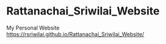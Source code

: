 # Rattanachai_Sriwilai_Website

My Personal Website
https://rsriwilai.github.io/Rattanachai_Sriwilai_Website/
